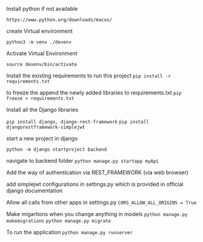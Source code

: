 Install python if not available

`https://www.python.org/downloads/macos/`

create Virtual environment 

`python3 -m venv ./devenv`

Activate Virtual Environment

`source devenv/bin/activate`

Install the existing requirements to run this project
`pip install -r requirements.txt`

to freeze the append the newly added libraries to requirements.txt
`pip freeze > requirements.txt`


Install all the Django libraries

 `pip install django, django-rest-framework`
 `pip install djangorestframework-simplejwt`

 start a new project in django

 `python -m django startproject backend`

navigate to backend folder
`python manage.py startapp myApi`

Add the way of authentication via REST_FRAMEWORK (via web browser)

add simplejwt configurations in settings.py which is provided in official django documentation

Allow all calls from other apps in settings.py
`CORS_ALLOW_ALL_ORIGINS = True`

Make migartions when you change anything in models
`python manage.py makemigrations`
`python manage.py migrate`

To run the application
`python manage.py runserver`

